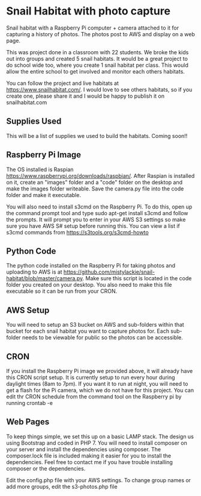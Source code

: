 # Snail Habitat with photo capture
Snail habitat with a Raspberry Pi computer + camera attached to it for capturing a history of photos. The photos post to AWS and display on a web page.

This was project done in a classroom with 22 students. We broke the kids out into groups and created 5 snail habitats. It would be a great project to do school wide too, where you create 1 snail habitat per class. This would allow the entire school to get involved and monitor each others habitats. 

You can follow the project and live habitats at https://www.snailhabitat.com/. I would love to see others habitats, so if you create one, please share it and I would be happy to publish it on snailhabitat.com

## Supplies Used
This will be a list of supplies we used to build the habitats. Coming soon!!

## Raspberry Pi Image
The OS installed is Raspian https://www.raspberrypi.org/downloads/raspbian/. After Raspian is installed on it, create an "images" folder and a "code" folder on the desktop and make the images folder writeable. Save the camera.py file into the code folder and make it executable.

You will also need to install s3cmd on the Raspberry Pi. To do this, open up the command prompt tool and type sudo apt-get install s3cmd and follow the prompts. It will prompt you to enter in your AWS S3 settings so make sure you have AWS S# setup before running this. You can view a list if s3cmd commands from https://s3tools.org/s3cmd-howto

## Python Code
The python code installed on the Raspberry Pi for taking photos and uploading to AWS is at https://github.com/mistylackie/snail-habitat/blob/master/camera.py. Make sure this script is located in the code folder you created on your desktop. You also need to make this file executable so it can be run from your CRON.

## AWS Setup
You will need to setup an S3 bucket on AWS and sub-folders within that bucket for each snail habitat you want to capture photos for. Each sub-folder needs to be viewable for public so the photos can be accessible.

## CRON
If you install the Raspberry Pi image we provided above, it will already have this CRON script setup. It is currently setup to run every hour during daylight times (8am to 7pm). If you want it to run at night, you will need to get a flash for the Pi camera, which we do not have for this project. You can edit thr CRON schedule from the command tool on the Raspberry pi by running crontab -e

## Web Pages
To keep things simple, we set this up on a basic LAMP stack. The design us using Bootstrap and coded in PHP 7. You will need to install composer on your server and install the dependencies using composer. The composer.lock file is included making it easier for you to install the dependencies. Feel free to contact me if you have trouble installing composer or the dependencies.

Edit the config.php file with your AWS settings. To change group names or add more groups, edit the s3-photos.php file
